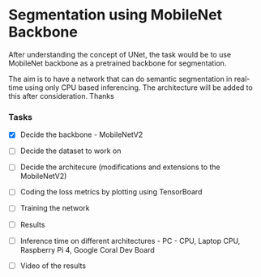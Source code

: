 # Segmentation using MobileNet Backbone
After understanding the concept of UNet, the task would be to use MobileNet backbone as a pretrained backbone for segmentation. 

The aim is to have a network that can do semantic segmentation in real-time using only CPU based inferencing.
The architecture will be added to this after consideration. Thanks

### Tasks
- [X] Decide the backbone - MobileNetV2
- [ ] Decide the dataset to work on
- [ ] Decide the architecure (modifications and extensions to the MobileNetV2)
- [ ] Coding the loss metrics by plotting using TensorBoard
- [ ] Training the network
- [ ] Results
- [ ] Inference time on different architectures - PC - CPU, Laptop CPU, Raspberry Pi 4, Google Coral Dev Board
- [ ] Video of the results

